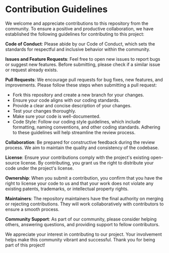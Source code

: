 # Contribution Guidelines

We welcome and appreciate contributions to this repository from the community. To ensure a positive and productive collaboration, we have established the following guidelines for contributing to this project:

**Code of Conduct**: Please abide by our Code of Conduct, which sets the standards for respectful and inclusive behavior within the community.

**Issues and Feature Requests**: Feel free to open new issues to report bugs or suggest new features. Before submitting, please check if a similar issue or request already exists.

**Pull Requests**: We encourage pull requests for bug fixes, new features, and improvements. Please follow these steps when submitting a pull request:
- Fork this repository and create a new branch for your changes.
- Ensure your code aligns with our coding standards.
- Provide a clear and concise description of your changes.
- Test your changes thoroughly.
- Make sure your code is well-documented.
- Code Style: Follow our coding style guidelines, which include formatting, naming conventions, and other coding standards. Adhering to these guidelines will help streamline the review process.

**Collaboration**: Be prepared for constructive feedback during the review process. We aim to maintain the quality and consistency of the codebase.

**License**: Ensure your contributions comply with the project's existing open-source license. By contributing, you grant us the right to distribute your code under the project's license.

**Ownership**: When you submit a contribution, you confirm that you have the right to license your code to us and that your work does not violate any existing patents, trademarks, or intellectual property rights.

**Maintainers**: The repository maintainers have the final authority on merging or rejecting contributions. They will work collaboratively with contributors to ensure a smooth process.

**Community Support**: As part of our community, please consider helping others, answering questions, and providing support to fellow contributors.

We appreciate your interest in contributing to our project. Your involvement helps make this community vibrant and successful.
Thank you for being part of this project!
